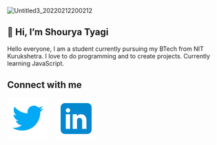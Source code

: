 
![Untitled3_20220212200212](https://user-images.githubusercontent.com/81747739/153715805-82205aeb-c85d-40b7-8605-bd16337481d4.png)

👋 Hi, I’m Shourya Tyagi
---
Hello everyone, I am a student currently pursuing my BTech from NIT Kurukshetra. I love to do programming and to create projects. Currently learning JavaScript. 

Connect with me
---
[![website](./img/icons8-twitter.svg)](https://twitter.com/ShouryaTyagi14)
&nbsp;&nbsp;
[![website](./img/icons8-linkedin.svg)](https://www.linkedin.com/in/shourya-tyagi-2b79a5194/)
&nbsp;&nbsp;


<!---
ShouryaTyagi042/ShouryaTyagi042 is a ✨ special ✨ repository because its `README.md` (this file) appears on your GitHub profile.
You can click the Preview link to take a look at your changes.
--->
